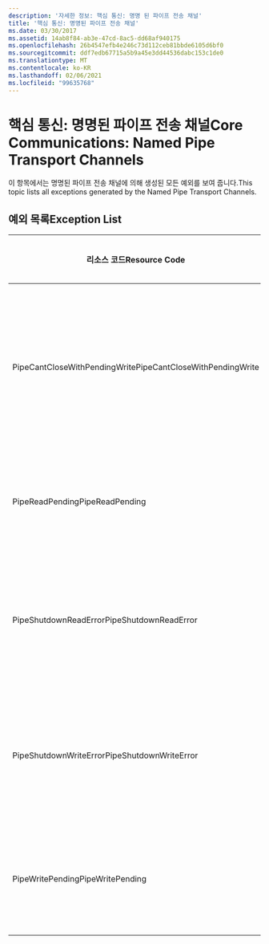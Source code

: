 ```yaml
---
description: '자세한 정보: 핵심 통신: 명명 된 파이프 전송 채널'
title: '핵심 통신: 명명된 파이프 전송 채널'
ms.date: 03/30/2017
ms.assetid: 14ab8f84-ab3e-47cd-8ac5-dd68af940175
ms.openlocfilehash: 26b4547efb4e246c73d112ceb81bbde6105d6bf0
ms.sourcegitcommit: ddf7edb67715a5b9a45e3dd44536dabc153c1de0
ms.translationtype: MT
ms.contentlocale: ko-KR
ms.lasthandoff: 02/06/2021
ms.locfileid: "99635768"
---
```

# <a name="core-communications-named-pipe-transport-channels"></a><span data-ttu-id="0f021-103">핵심 통신: 명명된 파이프 전송 채널</span><span class="sxs-lookup"><span data-stu-id="0f021-103">Core Communications: Named Pipe Transport Channels</span></span>

<span data-ttu-id="0f021-104">이 항목에서는 명명된 파이프 전송 채널에 의해 생성된 모든 예외를 보여 줍니다.</span><span class="sxs-lookup"><span data-stu-id="0f021-104">This topic lists all exceptions generated by the Named Pipe Transport Channels.</span></span>  
  
## <a name="exception-list"></a><span data-ttu-id="0f021-105">예외 목록</span><span class="sxs-lookup"><span data-stu-id="0f021-105">Exception List</span></span>  
  
|<span data-ttu-id="0f021-106">리소스 코드</span><span class="sxs-lookup"><span data-stu-id="0f021-106">Resource Code</span></span>|<span data-ttu-id="0f021-107">리소스 문자열</span><span class="sxs-lookup"><span data-stu-id="0f021-107">Resource String</span></span>|  
|-------------------|---------------------|  
|<span data-ttu-id="0f021-108">PipeCantCloseWithPendingWrite</span><span class="sxs-lookup"><span data-stu-id="0f021-108">PipeCantCloseWithPendingWrite</span></span>|<span data-ttu-id="0f021-109">파이프에 대한 쓰기 작업이 보류 중일 때에는 파이프를 닫을 수 없습니다.</span><span class="sxs-lookup"><span data-stu-id="0f021-109">The pipe cannot be closed while a write operation to the pipe is pending.</span></span>|  
|<span data-ttu-id="0f021-110">PipeReadPending</span><span class="sxs-lookup"><span data-stu-id="0f021-110">PipeReadPending</span></span>|<span data-ttu-id="0f021-111">파이프에 대한 읽기 작업이 진행 중입니다.</span><span class="sxs-lookup"><span data-stu-id="0f021-111">A read operation is in progress for the pipe.</span></span>|  
|<span data-ttu-id="0f021-112">PipeShutdownReadError</span><span class="sxs-lookup"><span data-stu-id="0f021-112">PipeShutdownReadError</span></span>|<span data-ttu-id="0f021-113">파이프에 대한 읽기 작업 '종료' 표시기에 오류가 발생했습니다.</span><span class="sxs-lookup"><span data-stu-id="0f021-113">The read operation of the pipe 'shutdown' indicator failed.</span></span>|  
|<span data-ttu-id="0f021-114">PipeShutdownWriteError</span><span class="sxs-lookup"><span data-stu-id="0f021-114">PipeShutdownWriteError</span></span>|<span data-ttu-id="0f021-115">파이프에 대한 쓰기 작업 '종료' 표시기에 오류가 발생했습니다.</span><span class="sxs-lookup"><span data-stu-id="0f021-115">The write operation of the pipe 'shutdown' indicator failed.</span></span>|  
|<span data-ttu-id="0f021-116">PipeWritePending</span><span class="sxs-lookup"><span data-stu-id="0f021-116">PipeWritePending</span></span>|<span data-ttu-id="0f021-117">파이프에 대한 쓰기 작업이 진행 중입니다.</span><span class="sxs-lookup"><span data-stu-id="0f021-117">A write operation is in progress for the pipe.</span></span>|
